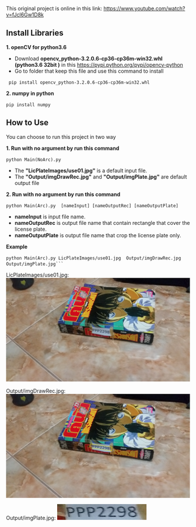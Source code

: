 This original project is online in this link:
https://www.youtube.com/watch?v=fJcl6Gw1D8k

## Install Libraries

**1. openCV for python3.6**
  * Download **opencv_python-3.2.0.6-cp36-cp36m-win32.whl (python3.6 32bit )** in this https://pypi.python.org/pypi/opencv-python
  * Go to folder that keep this file and use this command to install
```
 pip install opencv_python-3.2.0.6-cp36-cp36m-win32.whl
```
**2. numpy in python**
```
pip install numpy
```
## How to Use

You can choose to run this project in two way 

**1. Run with no argument by run this command** 
```
python Main(NoArc).py  
```
  * The **"LicPlateImages/use01.jpg"** is a default input file.
  * The **"Output/imgDrawRec.jpg"** and **"Output/imgPlate.jpg"** are default output file 
  
**2. Run with no argument by run this command** 
```
python Main(Arc).py  [nameInput] [nameOutputRec] [nameOutputPlate]
```
  * **nameInput** is input file name.
  * **nameOutputRec** is output file name that contain rectangle that cover the license plate.
  * **nameOutputPlate** is output file name that crop the license plate only.

**Example**
```
python Main(Arc).py LicPlateImages/use01.jpg  Output/imgDrawRec.jpg  Output/imgPlate.jpg```
```
LicPlateImages/use01.jpg: 
![alt text][LicPlateImages/use01.jpg]

Output/imgDrawRec.jpg: 
![alt text][Output/imgDrawRec.jpg]

Output/imgPlate.jpg: 
![alt text][Output/imgPlate.jpg]

[LicPlateImages/use01.jpg]: https://github.com/DreamN/Smart-Tollbooth/blob/master/OpenCV/LicPlateImages/use01.jpg "LicPlateImages/use01.jpg"
[Output/imgDrawRec.jpg]: https://github.com/DreamN/Smart-Tollbooth/blob/master/OpenCV/Output/imgDrawRec.jpg "Output/imgDrawRec.jpg"
[Output/imgPlate.jpg]: https://github.com/DreamN/Smart-Tollbooth/blob/master/OpenCV/Output/imgPlate.jpg "Output/imgPlate.jpg"
